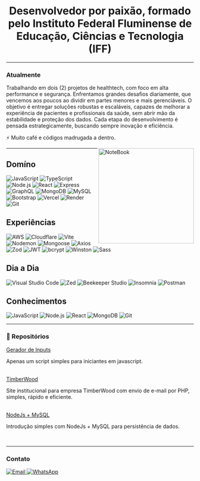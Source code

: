 <h1 align="center">
  Desenvolvedor por paixão, formado pelo Instituto Federal Fluminense de Educação, Ciências e Tecnologia (IFF)
</h1>

---

### Atualmente
Trabalhando em dois (2) projetos de healthtech, com foco em alta performance e segurança. Enfrentamos grandes desafios diariamente, que vencemos aos poucos ao dividir em partes menores e mais gerenciáveis. O objetivo é entregar soluções robustas e escaláveis, capazes de melhorar a experiência de pacientes e profissionais da saúde, sem abrir mão da estabilidade e proteção dos dados. Cada etapa do desenvolvimento é pensada estrategicamente, buscando sempre inovação e eficiência.

⚡ Muito café e códigos madrugada a dentro.

<img src="https://raw.githubusercontent.com/MicaelliMedeiros/micaellimedeiros/master/image/computer-illustration.png" min-width="256px" max-width="256px" width="256px" align="right" alt="NoteBook">

---

## Domíno
![JavaScript](https://img.shields.io/badge/-JavaScript-F7DF1E?style=flat&logo=javascript&logoColor=000000)
![TypeScript](https://img.shields.io/badge/-TypeScript-3178C6?style=flat&logo=typescript&logoColor=ffffff)
![Node.js](https://img.shields.io/badge/-Node.js-339933?style=flat&logo=node.js&logoColor=ffffff)
![React](https://img.shields.io/badge/-React-61DAFB?style=flat&logo=react&logoColor=000000)
![Express](https://img.shields.io/badge/-Express-fbfbfb?style=flat&logo=express&logoColor=000000)
![GraphQL](https://img.shields.io/badge/-GraphQL-E10098?style=flat&logo=graphql&logoColor=ffffff)
![MongoDB](https://img.shields.io/badge/-MongoDB-47A248?style=flat&logo=mongodb&logoColor=ffffff)
![MySQL](https://img.shields.io/badge/-MySQL-4479A1?style=flat&logo=mysql&logoColor=ffffff)
![Bootstrap](https://img.shields.io/badge/-Bootstrap-7952B3?style=flat&logo=bootstrap&logoColor=ffffff)
![Vercel](https://img.shields.io/badge/-Vercel-ffffff?style=flat&logo=vercel&logoColor=000000)
![Render](https://img.shields.io/badge/-Render-52ddb5?style=flat&logo=render&logoColor=000000)
![Git](https://img.shields.io/badge/-Git-F05032?style=flat&logo=git&logoColor=ffffff)


## Experiências
![AWS](https://img.shields.io/badge/-AWS-232F3E?style=flat&logo=amazonaws&logoColor=FF9900)
![Cloudflare](https://img.shields.io/badge/-Cloudflare-F38020?style=flat&logo=cloudflare&logoColor=ffffff)
![Vite](https://img.shields.io/badge/-Vite-646CFF?style=flat&logo=vite&logoColor=ffffff)
![Nodemon](https://img.shields.io/badge/-Nodemon-76D04B?style=flat&logo=nodemon&logoColor=000000)
![Mongoose](https://img.shields.io/badge/-Mongoose-880000?style=flat&logo=mongoose&logoColor=ffffff)
![Axios](https://img.shields.io/badge/-Axios-5A29E4?style=flat&logo=axios&logoColor=ffffff)
![Zod](https://img.shields.io/badge/-Zod-3E52B5?style=flat&logo=Zod&logoColor=ffffff)
![JWT](https://img.shields.io/badge/-JWT-000000?style=flat&logo=jsonwebtokens&logoColor=ffffff)
![bcrypt](https://img.shields.io/badge/-bcrypt-121212?style=flat&logo=buffer&logoColor=ffffff)
![Winston](https://img.shields.io/badge/-Winston-000000?style=flat&logo=winston&logoColor=ffffff)
![Sass](https://img.shields.io/badge/-Sass-CC6699?style=flat&logo=sass&logoColor=ffffff)


## Dia a Dia
![Visual Studio Code](https://img.shields.io/badge/-VSCode-007ACC?style=flat&logo=visualstudiocode&logoColor=ffffff)
![Zed](https://img.shields.io/badge/-Zed-1A1A1A?style=flat&logo=zed&logoColor=ffffff)
![Beekeeper Studio](https://img.shields.io/badge/-Beekeeper_Studio-FFB100?style=flat&logo=beekeeping&logoColor=000000)
![Insomnia](https://img.shields.io/badge/-Insomnia-4000BF?style=flat&logo=insomnia&logoColor=ffffff)
![Postman](https://img.shields.io/badge/-Postman-FF6C37?style=flat&logo=postman&logoColor=ffffff)


## Conhecimentos
![JavaScript](https://img.shields.io/badge/-JavaScript-F7DF1E?style=flat&logo=javascript&logoColor=black)
![Node.js](https://img.shields.io/badge/-Node.js-339933?style=flat&logo=nodedotjs&logoColor=white)
![React](https://img.shields.io/badge/-React-61DAFB?style=flat&logo=react&logoColor=white)
![MongoDB](https://img.shields.io/badge/-MongoDB-47A248?style=flat&logo=mongodb&logoColor=white)
![Git](https://img.shields.io/badge/-Git-F05032?style=flat&logo=git&logoColor=white)

---

### 📎 Repositórios
<a href="https://github.com/kaioodutra/input-generator-from-objects" target="_blank" alt="Gerador de Inputs">Gerador de Inputs</a>
<p>Apenas um script simples para iniciantes em javascript.</p>
<br/>
<a href="https://github.com/kaioodutra/timberwood" target="_blank" alt="Gerador de Inputs">TimberWood</a>
<p>Site institucional para empresa TimberWood com envio de e-mail por PHP, simples, rápido e eficiente.</p>
<br/>
<a href="https://github.com/kaioodutra/node-MySQL" target="_blank" alt="Gerador de Inputs">NodeJs + MySQL</a>
<p>Introdução simples com NodeJs + MySQL para persistência de dados.</p>
<br/>

---

### Contato

<p align="left">
  <a href="mailto:kaioodutra@email.com" target="_blank">
    <img alt="Email" src="https://img.shields.io/badge/-Email-D14836?style=flat&logo=gmail&logoColor=white">
  </a>
  <a href="https://api.whatsapp.com/send?phone=5522998662532" target="_blank">
    <img alt="WhatsApp" src="https://img.shields.io/badge/-WhatsApp-25D366?style=flat&logo=whatsapp&logoColor=white">
  </a>
</p>
